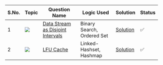 S.No. | Topic | Question Name | Logic Used | Solution | Status |
------|---------------|------------|-------|------|------|
1 | ![](https://img.shields.io/badge/Design-f0772b?style=for-the-badge&logo=array&logoColor=black) | [ Data Stream as Disjoint Intervals](https://leetcode.com/problems/data-stream-as-disjoint-intervals/) | Binary Search, Ordered Set | [Solution]() | ✅ |
2 | ![](https://img.shields.io/badge/Design-f0772b?style=for-the-badge&logo=array&logoColor=black) | [LFU Cache](https://leetcode.com/problems/lfu-cache/) | Linked-Hashset, Hashmap  | [Solution](https://github.com/himanshugupta09/LEETCODE_SOLUTIONS/blob/main/Design/lfu-cache.cpp) | ✅ |



